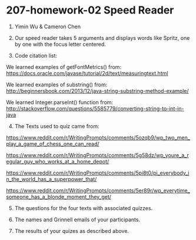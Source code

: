 # 207-homework-02 Speed Reader

1. Yimin Wu & Cameron Chen

2. Our speed reader takes 5 arguments <filename> <width> <height> <font size> <wpm> and displays words like Spritz, one by one with the focus letter centered.

3. Code citation list:

We learned examples of getFontMetrics() from:
https://docs.oracle.com/javase/tutorial/2d/text/measuringtext.html

We learned examples of substring() from:
http://beginnersbook.com/2013/12/java-string-substring-method-example/

We learned Integer.parseInt() function from:
http://stackoverflow.com/questions/5585779/converting-string-to-int-in-java

4. The Texts used to quiz came from:

https://www.reddit.com/r/WritingPrompts/comments/5ozqb9/wp_two_men_play_a_game_of_chess_one_can_read/

https://www.reddit.com/r/WritingPrompts/comments/5g58dz/wp_youre_a_regular_guy_who_works_at_a_home_depot/

https://www.reddit.com/r/WritingPrompts/comments/5pi8t0/pi_everybody_in_the_world_has_a_superpower_that/

https://www.reddit.com/r/WritingPrompts/comments/5er89r/wp_everytime_someone_has_a_blonde_moment_they_get/

5. The questions for the four texts with associated quizzes.

6. The names and Grinnell emails of your participants.

7. The results of your quizes as described above.
